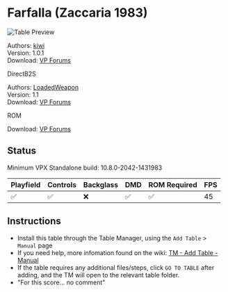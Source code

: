 # Farfalla (Zaccaria 1983)

![Table Preview](../../images/vpx-farfalla.png)

Authors: [kiwi](https://www.vpforums.org/index.php?showuser=30913)  
Version: 1.0.1  
Download: [VP Forums](https://www.vpforums.org/index.php?app=downloads&showfile=14103)

DirectB2S

Authors: [LoadedWeapon](https://www.vpforums.org/index.php?showuser=60392)  
Version: 1.1  
Download: [VP Forums](https://www.vpforums.org/index.php?app=downloads&showfile=9680)

ROM

Download: [VP Forums](https://www.vpforums.org/index.php?app=downloads&showfile=612)

## Status 

Minimum VPX Standalone build: 10.8.0-2042-1431983

| Playfield | Controls | Backglass | DMD | ROM Required | FPS | 
|-----------|----------|-----------|-----|--------------|-----|
| :white_check_mark: | :white_check_mark: | :x: | :white_check_mark: | :white_check_mark: | 45 |

## Instructions

- Install this table through the Table Manager, using the `Add Table` > `Manual` page
- If you need help, more infomation found on the wiki: [TM - Add Table - Manual](https://github.com/LegendsUnchained/vpx-standalone-alp4k/wiki/%5B04%5D-%F0%9F%A7%A1-TM-%E2%80%90-Other-Features#add-table---manual)
- If the table requires any additional files/steps, click `GO TO TABLE` after adding, and the TM will open to the relevant table folder.
- "For this score... no comment"

